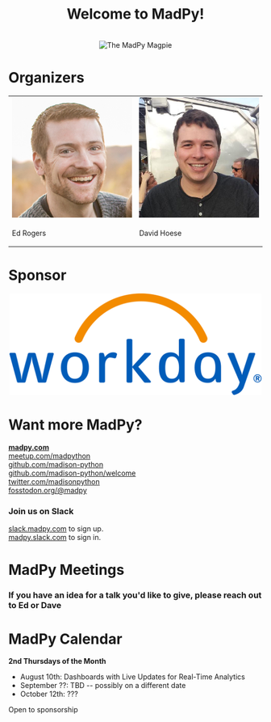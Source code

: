 <!-- [[[cog
import cog
from nbconvert.exporters import MarkdownExporter
from nbconvert.preprocessors import RegexRemovePreprocessor

rrp = RegexRemovePreprocessor()
rrp.patterns = (r"<style>",)
e = MarkdownExporter()
e.register_preprocessor(rrp, enabled=True)
(body, resources) = e.from_filename("welcome.ipynb")
cog.out(f"\n{body}\n")
]]] -->

<h1><center>Welcome to MadPy!</center></h1>
<br>
<center><img src="img/madpy-logo.png" alt="The MadPy Magpie" width="35%"/></center>

# Organizers

<table style="border:none; border-collapse:collapse; cellspacing:0; cellpadding:0">
  <tr>
    <td><img src="img/edrogers.jpg" alt="Ed Rogers" style="width: 300px;" /></td>
    <td><img src="img/djhoese.jpg" alt="David Hoese" style="width: 300px;" /></td>
  </tr><tr>
    <td><p class="caption">Ed Rogers</p></td>
    <td><p class="caption">David Hoese</p></td>
  </tr>
</table>

# Sponsor

<center>
<img src="img/workday-logo.png" alt="Sponsor Logo: Workday" width="500px"/>
</center>

# Want more MadPy?

[**madpy.com**](https://madpy.com)  
[meetup.com/madpython](https://www.meetup.com/madpython/)  
[github.com/madison-python](https://github.com/madison-python)  
[github.com/madison-python/welcome](https://github.com/madison-python/welcome)  
[twitter.com/madisonpython](https://twitter.com/madisonpython)  
[fosstodon.org/@madpy](https://fosstodon.org/@madpy)  

### Join us on Slack

[slack.madpy.com](https://slack.madpy.com) to sign up.  
[madpy.slack.com](https://madpy.slack.com) to sign in.



# MadPy Meetings

### If you have an idea for a talk you'd like to give, please reach out to Ed or Dave

# MadPy Calendar

**2nd Thursdays of the Month**
- August 10th: Dashboards with Live Updates for Real-Time Analytics
- September ??: TBD -- possibly on a different date
- October 12th: ???

Open to sponsorship

<!-- [[[end]]] -->

